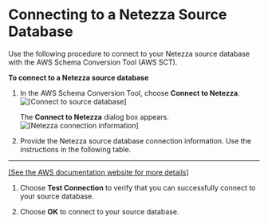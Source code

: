 # Connecting to a Netezza Source Database<a name="CHAP_SchemaConversionTool.GettingStarted.Source.Netezza"></a>

Use the following procedure to connect to your Netezza source database with the AWS Schema Conversion Tool \(AWS SCT\)\. 

**To connect to a Netezza source database**

1. In the AWS Schema Conversion Tool, choose **Connect to Netezza**\.   
![\[Connect to source database\]](http://docs.aws.amazon.com/SchemaConversionTool/latest/userguide/images/file_connect_to_netezza.png)

   The **Connect to Netezza** dialog box appears\.  
![\[Netezza connection information\]](http://docs.aws.amazon.com/SchemaConversionTool/latest/userguide/images/source-netezza.png)

1. Provide the Netezza source database connection information\. Use the instructions in the following table\.   
****    
[\[See the AWS documentation website for more details\]](http://docs.aws.amazon.com/SchemaConversionTool/latest/userguide/CHAP_SchemaConversionTool.GettingStarted.Source.Netezza.html)

1. Choose **Test Connection** to verify that you can successfully connect to your source database\. 

1. Choose **OK** to connect to your source database\.